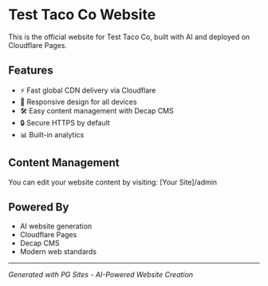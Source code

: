 # Test Taco Co Website

This is the official website for Test Taco Co, built with AI and deployed on Cloudflare Pages.

## Features
- ⚡ Fast global CDN delivery via Cloudflare
- 📱 Responsive design for all devices
- 🛠️ Easy content management with Decap CMS
- 🔒 Secure HTTPS by default
- 📊 Built-in analytics

## Content Management
You can edit your website content by visiting: [Your Site]/admin

## Powered By
- AI website generation
- Cloudflare Pages
- Decap CMS
- Modern web standards

---
*Generated with PG Sites - AI-Powered Website Creation*